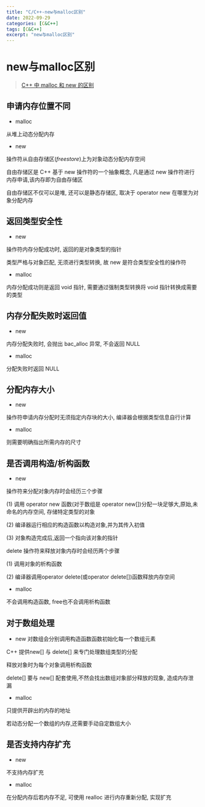 ```yaml
---
title: "C/C++-new与malloc区别"
date: 2022-09-29
categories: [C&C++]
tags: [C&C++]
excerpt: "new与malloc区别"
---
```


# new与malloc区别

> [C++ 中 malloc 和 new 的区别](https://murphypei.github.io/blog/2021/03/malloc-new-diff.html)

## 申请内存位置不同

- malloc

从堆上动态分配内存

- new

操作符从自由存储区($free store$)上为对象动态分配内存空间

自由存储区是 C++ 基于 new 操作符的一个抽象概念, 凡是通过 new 操作符进行内存申请,该内存即为自由存储区

自由存储区不仅可以是堆, 还可以是静态存储区, 取决于 operator new 在哪里为对象分配内存


## 返回类型安全性

- new 

操作符内存分配成功时, 返回的是对象类型的指针

类型严格与对象匹配, 无须进行类型转换, 故 new 是符合类型安全性的操作符

- malloc

内存分配成功则是返回 void 指针, 需要通过强制类型转换将 void 指针转换成需要的类型

## 内存分配失败时返回值

- new

内存分配失败时, 会抛出 bac_alloc 异常, 不会返回 NULL

- malloc

分配失败时返回 NULL

## 分配内存大小

- new

操作符申请内存分配时无须指定内存块的大小, 编译器会根据类型信息自行计算

- malloc

则需要明确指出所需内存的尺寸

## 是否调用构造/析构函数

- new

操作符来分配对象内存时会经历三个步骤

(1) 调用 operator new 函数(对于数组是 operator new[])分配一块足够大,原始,未命名的内存空间, 存储特定类型的对象

(2) 编译器运行相应的构造函数以构造对象,并为其传入初值

(3) 对象构造完成后,返回一个指向该对象的指针

delete 操作符来释放对象内存时会经历两个步骤

(1) 调用对象的析构函数

(2) 编译器调用operator delete(或operator delete[])函数释放内存空间

- malloc

不会调用构造函数, free也不会调用析构函数

## 对于数组处理

- new 对数组会分别调用构造函数函数初始化每一个数组元素

C++ 提供new[] 与 delete[] 来专门处理数组类型的分配

释放对象时为每个对象调用析构函数

delete[] 要与 new[] 配套使用,不然会找出数组对象部分释放的现象, 造成内存泄漏

- malloc

只提供开辟出的内存的地址

若动态分配一个数组的内存,还需要手动自定数组大小

## 是否支持内存扩充

- new

不支持内存扩充

- malloc

在分配内存后若内存不足, 可使用 realloc 进行内存重新分配, 实现扩充